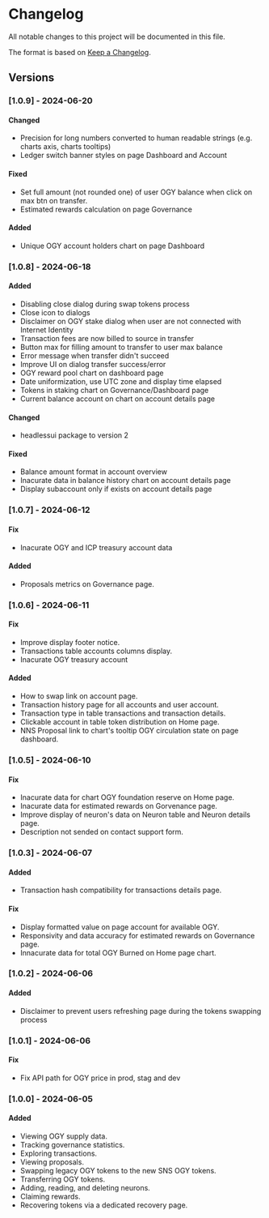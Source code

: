 # Changelog

All notable changes to this project will be documented in this file.

The format is based on [Keep a Changelog](https://keepachangelog.com/en/1.0.0/).

## Versions

### [1.0.9] - 2024-06-20

#### Changed

- Precision for long numbers converted to human readable strings (e.g. charts axis, charts tooltips)
- Ledger switch banner styles on page Dashboard and Account

#### Fixed

- Set full amount (not rounded one) of user OGY balance when click on max btn on transfer.
- Estimated rewards calculation on page Governance

#### Added

- Unique OGY account holders chart on page Dashboard

### [1.0.8] - 2024-06-18

#### Added

- Disabling close dialog during swap tokens process
- Close icon to dialogs
- Disclaimer on OGY stake dialog when user are not connected with Internet Identity
- Transaction fees are now billed to source in transfer
- Button max for filling amount to transfer to user max balance
- Error message when transfer didn't succeed
- Improve UI on dialog transfer success/error
- OGY reward pool chart on dashboard page
- Date uniformization, use UTC zone and display time elapsed
- Tokens in staking chart on Governance/Dashboard page
- Current balance account on chart on account details page

#### Changed

- headlessui package to version 2

#### Fixed

- Balance amount format in account overview
- Inacurate data in balance history chart on account details page
- Display subaccount only if exists on account details page

### [1.0.7] - 2024-06-12

#### Fix

- Inacurate OGY and ICP treasury account data

#### Added

- Proposals metrics on Governance page.

### [1.0.6] - 2024-06-11

#### Fix

- Improve display footer notice.
- Transactions table accounts columns display.
- Inacurate OGY treasury account

#### Added

- How to swap link on account page.
- Transaction history page for all accounts and user account.
- Transaction type in table transactions and transaction details.
- Clickable account in table token distribution on Home page.
- NNS Proposal link to chart's tooltip OGY circulation state on page dashboard.

### [1.0.5] - 2024-06-10

#### Fix

- Inacurate data for chart OGY foundation reserve on Home page.
- Inacurate data for estimated rewards on Gorvenance page.
- Improve display of neuron's data on Neuron table and Neuron details page.
- Description not sended on contact support form.

### [1.0.3] - 2024-06-07

#### Added

- Transaction hash compatibility for transactions details page.

#### Fix

- Display formatted value on page account for available OGY.
- Responsivity and data accuracy for estimated rewards on Governance page.
- Innacurate data for total OGY Burned on Home page chart.

### [1.0.2] - 2024-06-06

#### Added

- Disclaimer to prevent users refreshing page during the tokens swapping process

### [1.0.1] - 2024-06-06

#### Fix

- Fix API path for OGY price in prod, stag and dev

### [1.0.0] - 2024-06-05

#### Added

- Viewing OGY supply data.
- Tracking governance statistics.
- Exploring transactions.
- Viewing proposals.
- Swapping legacy OGY tokens to the new SNS OGY tokens.
- Transferring OGY tokens.
- Adding, reading, and deleting neurons.
- Claiming rewards.
- Recovering tokens via a dedicated recovery page.
